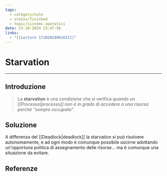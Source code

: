 ```yaml
---
tags:
  - category/note
  - status/finished
  - topic/sistemi-operativi
date: 23-10-2024 23:47:58
links:
  - "[[Lecture 17102024091631]]"
---
```

# Starvation
---
## Introduzione
> La **starvation** è una condizione che si verifica _quando un [[Processo|processo]] non è in grado di accedere a una risorsa perché "sempre occupata"_.

## Soluzione
A differenza del [[Deadlock|deadlock]] la starvation si può risolvere autonomamente, e ad ogni modo è comunque possibile uscirne adottando un'opportuna politica di assegnamento delle risorse... ma è comunque una situazione da evitare.

## Referenze